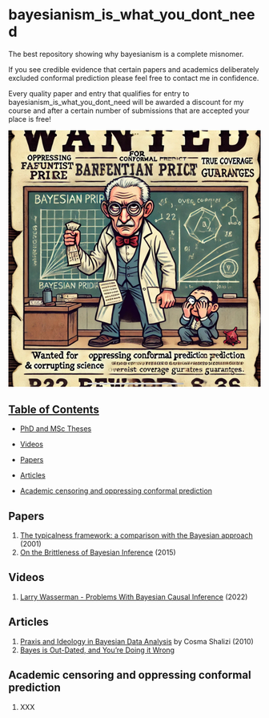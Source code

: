 # bayesianism_is_what_you_dont_need
The best repository showing why bayesianism is a complete misnomer.

If you see credible evidence that certain papers and academics deliberately excluded conformal prediction please feel free to contact me in confidence.

Every quality paper and entry that qualifies for entry to bayesianism_is_what_you_dont_need will be awarded a discount for my course and after a certain number of submissions that are accepted your place is free!

![Applied Conformal Prediction course](IMG_6714.jpeg)


## [Table of Contents]() 

* [PhD and MSc Theses](#theses)

* [Videos](#videos) 
 
* [Papers](#papers)

* [Articles](#articles)
* [Academic censoring and oppressing conformal prediction](#censors_and_opressors) 

## Papers
1. [The typicalness framework: a comparison with the Bayesian approach](https://core.ac.uk/download/pdf/1503425.pdf) (2001)
2. [On the Brittleness of Bayesian Inference](https://arxiv.org/abs/1308.6306) (2015) 

## Videos
1. [Larry Wasserman - Problems With Bayesian Causal Inference](https://www.youtube.com/watch?v=sZyyaNdvfto) (2022)

## Articles
1. [Praxis and Ideology in Bayesian Data Analysis](http://bactra.org/weblog/664.html) by Cosma Shalizi (2010)
2. [Bayes is Out-Dated, and You’re Doing it Wrong](https://www.lesswrong.com/posts/oqxYzDrwMAdQhCwHL/bayes-is-out-dated-and-you-re-doing-it-wrong)

## Academic censoring and oppressing conformal prediction
1. XXX
